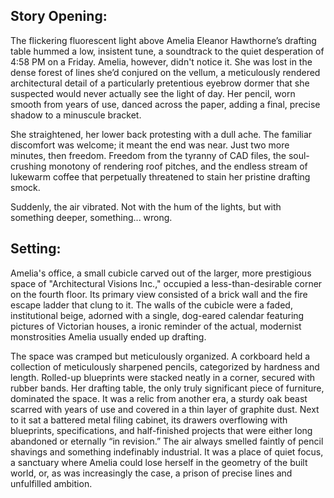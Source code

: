 ## Story Opening:

The flickering fluorescent light above Amelia Eleanor Hawthorne’s drafting table hummed a low, insistent tune, a soundtrack to the quiet desperation of 4:58 PM on a Friday. Amelia, however, didn't notice it. She was lost in the dense forest of lines she’d conjured on the vellum, a meticulously rendered architectural detail of a particularly pretentious eyebrow dormer that she suspected would never actually see the light of day. Her pencil, worn smooth from years of use, danced across the paper, adding a final, precise shadow to a minuscule bracket.

She straightened, her lower back protesting with a dull ache. The familiar discomfort was welcome; it meant the end was near. Just two more minutes, then freedom. Freedom from the tyranny of CAD files, the soul-crushing monotony of rendering roof pitches, and the endless stream of lukewarm coffee that perpetually threatened to stain her pristine drafting smock.

Suddenly, the air vibrated. Not with the hum of the lights, but with something deeper, something... wrong.

## Setting:

Amelia's office, a small cubicle carved out of the larger, more prestigious space of "Architectural Visions Inc.," occupied a less-than-desirable corner on the fourth floor. Its primary view consisted of a brick wall and the fire escape ladder that clung to it. The walls of the cubicle were a faded, institutional beige, adorned with a single, dog-eared calendar featuring pictures of Victorian houses, a ironic reminder of the actual, modernist monstrosities Amelia usually ended up drafting.

The space was cramped but meticulously organized. A corkboard held a collection of meticulously sharpened pencils, categorized by hardness and length. Rolled-up blueprints were stacked neatly in a corner, secured with rubber bands. Her drafting table, the only truly significant piece of furniture, dominated the space. It was a relic from another era, a sturdy oak beast scarred with years of use and covered in a thin layer of graphite dust. Next to it sat a battered metal filing cabinet, its drawers overflowing with blueprints, specifications, and half-finished projects that were either long abandoned or eternally “in revision.” The air always smelled faintly of pencil shavings and something indefinably industrial. It was a place of quiet focus, a sanctuary where Amelia could lose herself in the geometry of the built world, or, as was increasingly the case, a prison of precise lines and unfulfilled ambition.
